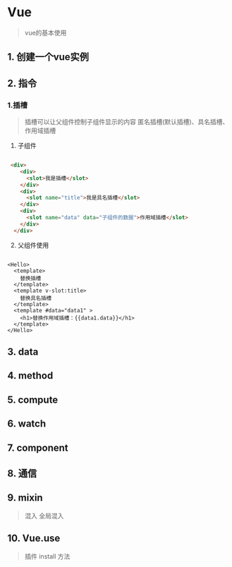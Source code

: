 # Vue

> vue的基本使用


## 1. 创建一个vue实例

## 2. 指令

### 1.插槽

> 插槽可以让父组件控制子组件显示的内容
> 匿名插槽(默认插槽)、具名插槽、作用域插槽

1. 子组件

```html

 <div>
    <div>
      <slot>我是插槽</slot>
    </div>
    <div>
      <slot name="title">我是具名插槽</slot>
    </div>
    <div>
      <slot name="data" data="子组件的数据">作用域插槽</slot>
    </div>
  </div>

```

2. 父组件使用

```vue

<Hello>
  <template>
    替换插槽
  </template>
  <template v-slot:title>
    替换具名插槽
  </template>
  <template #data="data1" > 
    <h1>替换作用域插槽：{{data1.data}}</h1>
  </template>
</Hello>

```

## 3. data

## 4. method

## 5. compute

## 6. watch

## 7. component

## 8. 通信

## 9. mixin

> 混入
> 全局混入

## 10. Vue.use

> 插件
> install 方法